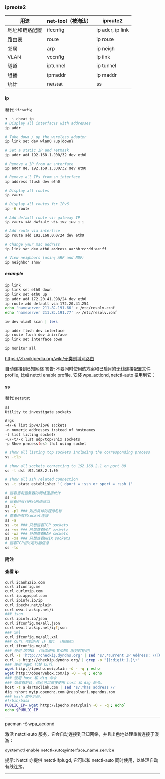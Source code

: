 ### ipreote2

| 用途           | net-tool（被淘汰） | iproute2         |
| -------------- | ------------------ | ---------------- |
| 地址和链路配置 | ifconfig           | ip addr, ip link |
| 路由表         | route              | ip route         |
| 邻居           | arp                | ip neigh         |
| VLAN           | vconfig            | ip link          |
| 隧道           | iptunnel           | ip tunnel        |
| 组播           | ipmaddr            | ip maddr         |
| 统计           | netstat            | ss               |

#### ip

替代 `ifconfig`

```bash
➜  ~ cheat ip
# Display all interfaces with addresses
ip addr

# Take down / up the wireless adapter
ip link set dev wlan0 {up|down}

# Set a static IP and netmask
ip addr add 192.168.1.100/32 dev eth0

# Remove a IP from an interface
ip addr del 192.168.1.100/32 dev eth0

# Remove all IPs from an interface
ip address flush dev eth0

# Display all routes
ip route

# Display all routes for IPv6
ip -6 route

# Add default route via gateway IP
ip route add default via 192.168.1.1

# Add route via interface
ip route add 192.168.0.0/24 dev eth0

# Change your mac address
ip link set dev eth0 address aa:bb:cc:dd:ee:ff

# View neighbors (using ARP and NDP)
ip neighbor show
```

##### example

```bash
ip link
ip link set eth0 down
ip link set eth0 up
ip addr add 172.20.41.198/24 dev eth0
ip route add default via 172.20.41.254
echo 'nameserver 211.87.191.66' > /etc/resolv.conf
echo 'nameserver 211.87.191.77' >> /etc/resolv.conf

iw dev wlan0 scan | less
```

```bash
ip addr flush dev interface
ip route flush dev interface
ip link set interface down
```

```bash
ip monitor all
```

<https://zh.wikipedia.org/wiki/无类别域间路由>

自动连接到已知网络
警告: 不要同时使用该方案和已启用的无线连接配置文件 profile, 比如 netctl enable profile.
安装 wpa_actiond, netctl-auto 要用到它：

#### ss

替代 `netstat`

```bash
ss
Utility to investigate sockets

Args
-4/-6 list ipv4/ipv6 sockets
-n numeric addresses instead of hostnames
-l list listing sockets
-u/-t/-x list udp/tcp/unix sockets
-p Show process(es) that using socket

# show all listing tcp sockets including the corresponding process
ss -tlp

# show all sockets connecting to 192.168.2.1 on port 80
ss -t dst 192.168.2.1:80

# show all ssh related connection
ss -t state established '( dport = :ssh or sport = :ssh )'
```

```bash
# 查看当前服务器的网络连接统计
ss -s
# 查看所有打开的网络端口
ss -l
ss -pl ### 列出具体的程序名称
# 查看所有的socket连接
ss -a
ss -ta ### 只想查看TCP sockets
ss -ua ### 只想查看UDP sockets
ss -wa ### 只想查看RAW sockets
ss -xa ### 只想查看UNIX sockets
# 查看TCP相关定时器信息
ss -to
```

#### 附注

#### 查看 ip

```bash
curl icanhazip.com
curl ifconfig.me
curl curlmyip.com
curl ip.appspot.com
curl ipinfo.io/ip
curl ipecho.net/plain
curl www.trackip.net/i
### json
curl ipinfo.io/json
curl ifconfig.me/all.json
curl www.trackip.net/ip?json
### xml
curl ifconfig.me/all.xml
### curl 得到所有 IP 细节 （挖掘机）
curl ifconfig.me/all
### 使用 DYDNS （当你使用 DYDNS 服务时有用）
curl -s 'http://checkip.dyndns.org' | sed 's/.*Current IP Address: \([0-9\.]*\).*/\1/g'
curl -s http://checkip.dyndns.org/ | grep -o "[[:digit:].]\+"
### 使用 Wget 代替 Curl
wget http://ipecho.net/plain -O - -q ; echo
wget http://observebox.com/ip -O - -q ; echo
### 使用 host 和 dig 命令
### 如果有的话，你也可以直接使用 host 和 dig 命令。
host -t a dartsclink.com | sed 's/.*has address //'
dig +short myip.opendns.com @resolver1.opendns.com
### bash 脚本示例:
#!/bin/bash
PUBLIC_IP=`wget http://ipecho.net/plain -O - -q ; echo`
echo $PUBLIC_IP
```

---

pacman -S wpa_actiond

激活 netctl-auto 服务，它会自动连接到已知网络，并且出色地处理重新连接于漫游：

systemctl enable netctl-auto@interface_name.service

提示: Netctl 亦提供 netctl-ifplugd, 它可以和 netctl-auto 同时使用，以处理自动有线连接。

---
